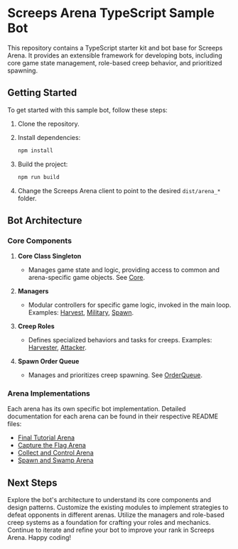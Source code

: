 # Screeps Arena TypeScript Sample Bot

This repository contains a TypeScript starter kit and bot base for Screeps Arena. It provides an extensible framework for developing bots, including core game state management, role-based creep behavior, and prioritized spawning.

## Getting Started

To get started with this sample bot, follow these steps:

1. Clone the repository.

2. Install dependencies:

   ```bash
   npm install
   ```

3. Build the project:

   ```bash
   npm run build
   ```

4. Change the Screeps Arena client to point to the desired `dist/arena_*` folder.

## Bot Architecture

### Core Components

1. **Core Class Singleton**

   - Manages game state and logic, providing access to common and arena-specific game objects. See [Core](src/arena_tutorial/Core.ts).

2. **Managers**

   - Modular controllers for specific game logic, invoked in the main loop. Examples: [Harvest](src/arena_tutorial/managers/Harvest.ts), [Military](src/arena_tutorial/managers/Military.ts), [Spawn](src/arena_tutorial/managers/Spawn.ts).

3. **Creep Roles**

   - Defines specialized behaviors and tasks for creeps. Examples: [Harvester](src/arena_tutorial/roles/Harvester.ts), [Attacker](src/arena_tutorial/roles/Attacker.ts).

4. **Spawn Order Queue**
   - Manages and prioritizes creep spawning. See [OrderQueue](src/common/classes/OrderQueue.ts).

### Arena Implementations

Each arena has its own specific bot implementation. Detailed documentation for each arena can be found in their respective README files:

- [Final Tutorial Arena](src/arena_tutorial/README.md)
- [Capture the Flag Arena](src/arena_capture_the_flag/README.md)
- [Collect and Control Arena](src/arena_collect_and_control/README.md)
- [Spawn and Swamp Arena](src/arena_spawn_and_swamp/README.md)

## Next Steps

Explore the bot's architecture to understand its core components and design patterns. Customize the existing modules to implement strategies to defeat opponents in different arenas. Utilize the managers and role-based creep systems as a foundation for crafting your roles and mechanics. Continue to iterate and refine your bot to improve your rank in Screeps Arena. Happy coding!
